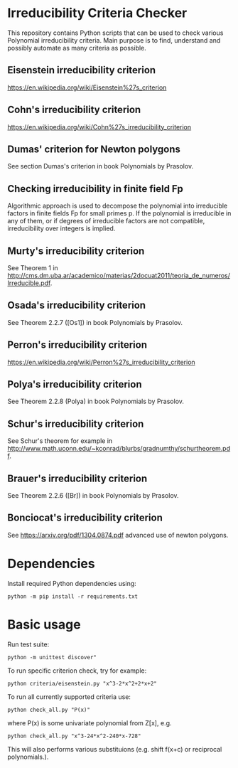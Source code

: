 # Irreducibility Criteria Checker
This repository contains Python scripts that can be used to check various Polynomial irreducibility criteria. Main purpose is to find, understand and possibly automate as many criteria as possible.

## Eisenstein irreducibility criterion
https://en.wikipedia.org/wiki/Eisenstein%27s_criterion

## Cohn's irreducibility criterion
https://en.wikipedia.org/wiki/Cohn%27s_irreducibility_criterion

## Dumas' criterion for Newton polygons
See section Dumas's criterion in book Polynomials by Prasolov. 

## Checking irreducibility in finite field Fp
Algorithmic approach is used to decompose the polynomial into irreducible factors in finite fields Fp for small primes p. If the polynomial is irreducible in any of them, or if degrees of irreducible factors are not compatible, irreducibility over integers is implied.

## Murty's irreducibility criterion
See Theorem 1 in http://cms.dm.uba.ar/academico/materias/2docuat2011/teoria_de_numeros/Irreducible.pdf.

## Osada's irreducibility criterion
See Theorem 2.2.7 ([Os1]) in book Polynomials by Prasolov. 

## Perron's irreducibility criterion
https://en.wikipedia.org/wiki/Perron%27s_irreducibility_criterion

## Polya's irreducibility criterion
See Theorem 2.2.8 (Polya) in book Polynomials by Prasolov. 

## Schur's irreducibility criterion
See Schur's theorem for example in http://www.math.uconn.edu/~kconrad/blurbs/gradnumthy/schurtheorem.pdf.

## Brauer's irreducibility criterion
See Theorem 2.2.6 ([Br]) in book Polynomials by Prasolov. 

## Bonciocat's irreducibility criterion
See https://arxiv.org/pdf/1304.0874.pdf advanced use of newton polygons.

# Dependencies

Install required Python dependencies using:

`
python -m pip install -r requirements.txt
`

# Basic usage

Run test suite:

`
python -m unittest discover"
`

To run specific criterion check, try for example:

 `
python criteria/eisenstein.py "x^3-2*x^2+2*x+2"
`

To run all currently supported criteria use:


`
python check_all.py "P(x)"
`

where P(x) is some univariate polynomial from Z[x], e.g.
 
 `
python check_all.py "x^3-24*x^2-240*x-728"
`

This will also performs various substituions (e.g. shift f(x+c) or reciprocal polynomials.).




